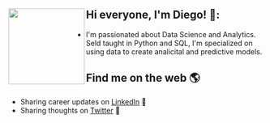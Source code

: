 




## Hi everyone, I'm Diego! 👋: <a href="https://github.com/sponsors/angelicadietzel"><img align="left" width="150" height="150" src="https://github.com/dieguque/dieguque/blob/b41a78e7ff346e004ff92eba489e73c3f9e52c40/memoji.png"></a>
- I'm passionated about Data Science and Analytics. Seld taught in Python and SQL, I'm specialized on using data to create analicital and predictive models.
## Find me on the web 🌎
- Sharing career updates on <a href="https://www.linkedin.com/in/dieguque/">LinkedIn</a> 💼
- Sharing thoughts on <a href="https://www.twitter.com/dieguque/">Twitter</a> 📲

